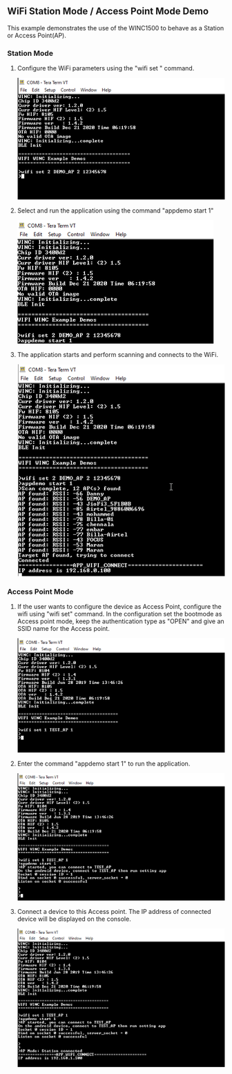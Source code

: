 

## WiFi Station Mode / Access Point Mode Demo<a name="stademo"></a>
This example demonstrates the use of the WINC1500 to behave as a Station or Access Point(AP).

### Station Mode
1. Configure the WiFi parameters using the "wifi set " command.

	![](images/wifi_config.png)
	
2. Select and run the application using the command "appdemo start 1"

	![](images/ap_scan_start.png)
	
3. The application starts and perform scanning and connects to the 
WiFi.

	![](images/ap_scan_console.png)
	
### Access Point Mode
1. If the user wants to configure the device as Access Point, configure the wifi using "wifi set" command. In the configuration set the bootmode as Access point mode, keep the authentication type as "OPEN" and give an SSID name for the Access point.

	![](images/ap_mode_config_cmd.png)

2. Enter the command "appdemo start 1" to run the application.

	![](images/ap_mode_config.png)

3. Connect a device to this Access point. The IP address of connected device will be displayed on the console.

	![](images/ap_mode_connected.png)





